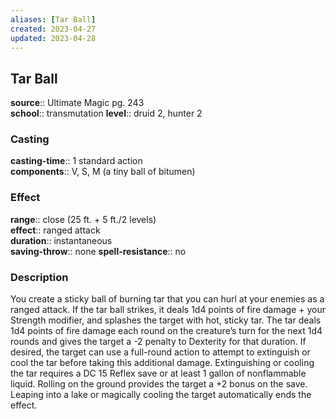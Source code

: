 ```yaml
---
aliases: [Tar Ball]
created: 2023-04-27
updated: 2023-04-28
---
```


## Tar Ball

**source**:: Ultimate Magic pg. 243  
**school**:: transmutation
**level**:: druid 2, hunter 2

### Casting

**casting-time**:: 1 standard action  
**components**:: V, S, M (a tiny ball of bitumen)

### Effect

**range**:: close (25 ft. + 5 ft./2 levels)  
**effect**:: ranged attack  
**duration**:: instantaneous  
**saving-throw**:: none
**spell-resistance**:: no

### Description

You create a sticky ball of burning tar that you can hurl at your enemies as a ranged attack. If the tar ball strikes, it deals 1d4 points of fire damage + your Strength modifier, and splashes the target with hot, sticky tar. The tar deals 1d4 points of fire damage each round on the creature’s turn for the next 1d4 rounds and gives the target a -2 penalty to Dexterity for that duration. If desired, the target can use a full-round action to attempt to extinguish or cool the tar before taking this additional damage. Extinguishing or cooling the tar requires a DC 15 Reflex save or at least 1 gallon of nonflammable liquid. Rolling on the ground provides the target a +2 bonus on the save. Leaping into a lake or magically cooling the target automatically ends the effect.
